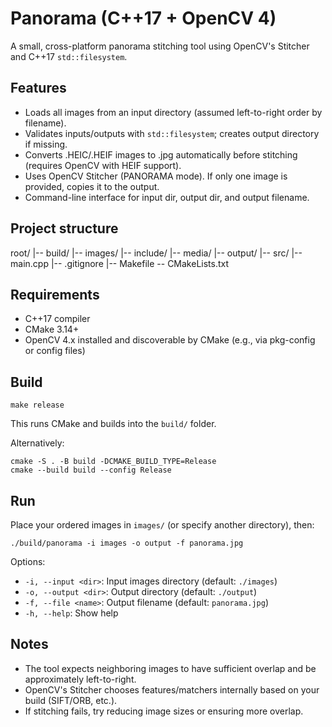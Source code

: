 # Panorama (C++17 + OpenCV 4)

A small, cross-platform panorama stitching tool using OpenCV's Stitcher and C++17 `std::filesystem`.

## Features
- Loads all images from an input directory (assumed left-to-right order by filename).
- Validates inputs/outputs with `std::filesystem`; creates output directory if missing.
- Converts .HEIC/.HEIF images to .jpg automatically before stitching (requires OpenCV with HEIF support).
- Uses OpenCV Stitcher (PANORAMA mode). If only one image is provided, copies it to the output.
- Command-line interface for input dir, output dir, and output filename.

## Project structure
root/
|-- build/
|-- images/
|-- include/
|-- media/
|-- output/
|-- src/
|-- main.cpp
|-- .gitignore
|-- Makefile
\-- CMakeLists.txt

## Requirements
- C++17 compiler
- CMake 3.14+
- OpenCV 4.x installed and discoverable by CMake (e.g., via pkg-config or config files)

## Build
```
make release
```
This runs CMake and builds into the `build/` folder.

Alternatively:
```
cmake -S . -B build -DCMAKE_BUILD_TYPE=Release
cmake --build build --config Release
```

## Run
Place your ordered images in `images/` (or specify another directory), then:
```
./build/panorama -i images -o output -f panorama.jpg
```
Options:
- `-i, --input <dir>`: Input images directory (default: `./images`)
- `-o, --output <dir>`: Output directory (default: `./output`)
- `-f, --file <name>`: Output filename (default: `panorama.jpg`)
- `-h, --help`: Show help

## Notes
- The tool expects neighboring images to have sufficient overlap and be approximately left-to-right.
- OpenCV's Stitcher chooses features/matchers internally based on your build (SIFT/ORB, etc.).
- If stitching fails, try reducing image sizes or ensuring more overlap.
